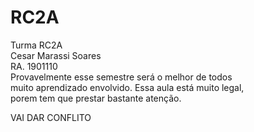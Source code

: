 # RC2A
Turma RC2A <br/>
Cesar Marassi Soares<br/>
RA. 1901110<br/>
Provavelmente esse semestre será o melhor de todos<br/>
muito aprendizado envolvido.
Essa aula está muito legal,<br/>
porem tem que prestar bastante atenção. 

VAI DAR CONFLITO
